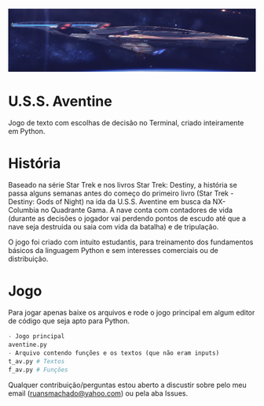 ![imagem_aventine](https://github.com/ruansmachado/U.S.S.Aventine/blob/main/aventine_pic.jpg?raw=true)
# U.S.S. Aventine
Jogo de texto com escolhas de decisão no Terminal, criado inteiramente em Python. 
# História
Baseado na série Star Trek e nos livros Star Trek: Destiny, a história se passa alguns semanas antes do começo do primeiro livro (Star Trek - Destiny: Gods of Night) na ida da U.S.S. Aventine em busca da NX-Columbia no Quadrante Gama. A nave conta com contadores de vida (durante as decisões o jogador vai perdendo pontos de escudo até que a nave seja destruida ou saia com vida da batalha) e de tripulação.

O jogo foi criado com intuito estudantis, para treinamento dos fundamentos básicos da linguagem Python e sem interesses comerciais ou de distribuição.

# Jogo
Para jogar apenas baixe os arquivos e rode o jogo principal em algum editor de código que seja apto para Python.

```python
- Jogo principal
aventine.py
- Arquivo contendo funções e os textos (que não eram inputs)
t_av.py # Textos
f_av.py # Funções
```
Qualquer contribuição/perguntas estou aberto a discustir sobre pelo meu email (ruansmachado@yahoo.com) ou pela aba Issues.
